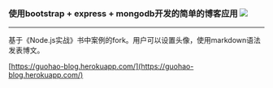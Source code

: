 ### 使用bootstrap + express + mongodb开发的简单的博客应用 ![](https://travis-ci.org/guohaoxu/guohao-blog.svg?branch=master)
---

基于《Node.js实战》书中案例的fork。用户可以设置头像，使用markdown语法发表博文。

[https://guohao-blog.herokuapp.com/](https://guohao-blog.herokuapp.com/)
